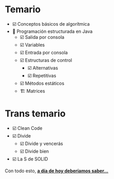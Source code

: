 # Temario

- ☑️ Conceptos básicos de algorítmica
- 🔲 Programación estructurada en Java
  - ☑️ Salida por consola
  - ☑️ Variables
  - ☑️ Entrada por consola
  - ☑️ Estructuras de control
    - ☑️ Alternativas
    - ☑️ Repetitivas
  - ☑️ Métodos estáticos
  - 🏗️ Matrices

# Trans temario

- ☑️ Clean Code
- ☑️ Divide
  - ☑️ Divide y vencerás
  - ☑️ Divide bien
- ☑️ La S de SOLID

Con todo esto, **[a día de hoy deberíamos saber...](aDiaDeHoy.md)**